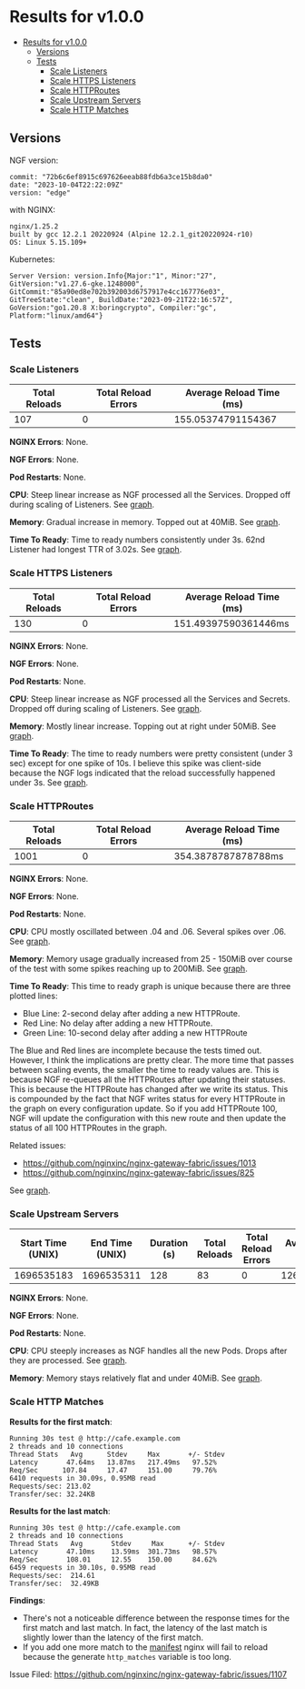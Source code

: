 # Results for v1.0.0

<!-- TOC -->
- [Results for v1.0.0](#results-for-v100)
  - [Versions](#versions)
  - [Tests](#tests)
    - [Scale Listeners](#scale-listeners)
    - [Scale HTTPS Listeners](#scale-https-listeners)
    - [Scale HTTPRoutes](#scale-httproutes)
    - [Scale Upstream Servers](#scale-upstream-servers)
    - [Scale HTTP Matches](#scale-http-matches)
<!-- TOC -->

## Versions

NGF version:

```text
commit: "72b6c6ef8915c697626eeab88fdb6a3ce15b8da0"
date: "2023-10-04T22:22:09Z"
version: "edge"
```


with NGINX:

```text
nginx/1.25.2
built by gcc 12.2.1 20220924 (Alpine 12.2.1_git20220924-r10)
OS: Linux 5.15.109+
```

Kubernetes:

```text
Server Version: version.Info{Major:"1", Minor:"27",
GitVersion:"v1.27.6-gke.1248000",
GitCommit:"85a90ed8e702b392003d6757917e4cc167776e03",
GitTreeState:"clean", BuildDate:"2023-09-21T22:16:57Z",
GoVersion:"go1.20.8 X:boringcrypto", Compiler:"gc",
Platform:"linux/amd64"}
```

## Tests

### Scale Listeners

| Total Reloads | Total Reload Errors | Average Reload Time (ms) |
|---------------|---------------------|--------------------------|
| 107           | 0                   | 155.05374791154367       |

**NGINX Errors**: None.

**NGF Errors**: None.

**Pod Restarts**: None.

**CPU**: Steep linear increase as NGF processed all the Services. Dropped off during scaling of Listeners.
See [graph](/tests/scale/results/1.0.0/TestScale_Listeners/CPU.png).

**Memory**: Gradual increase in memory. Topped out at 40MiB.
See [graph](/tests/scale/results/1.0.0/TestScale_Listeners/Memory.png).

**Time To Ready**: Time to ready numbers consistently under 3s. 62nd Listener had longest TTR of 3.02s.
See [graph](/tests/scale/results/1.0.0/TestScale_Listeners/TTR.png).

### Scale HTTPS Listeners

| Total Reloads | Total Reload Errors | Average Reload Time (ms) |
|---------------|---------------------|--------------------------|
| 130           | 0                   | 151.49397590361446ms     |

**NGINX Errors**: None.

**NGF Errors**: None.

**Pod Restarts**: None.

**CPU**: Steep linear increase as NGF processed all the Services and Secrets. Dropped off during scaling of Listeners.
See [graph](/tests/scale/results/1.0.0/TestScale_HTTPSListeners/CPU.png).

**Memory**: Mostly linear increase. Topping out at right under 50MiB.
See [graph](/tests/scale/results/1.0.0/TestScale_HTTPSListeners/Memory.png).

**Time To Ready**: The time to ready numbers were pretty consistent (under 3 sec) except for one spike of 10s. I believe
this spike was client-side because the NGF logs indicated that the reload successfully happened under 3s.
See [graph](/tests/scale/results/1.0.0/TestScale_HTTPSListeners/TTR.png).

### Scale HTTPRoutes

| Total Reloads | Total Reload Errors | Average Reload Time (ms) |
|---------------|---------------------|--------------------------|
| 1001          | 0                   | 354.3878787878788ms      |

**NGINX Errors**: None.

**NGF Errors**: None.

**Pod Restarts**: None.

**CPU**: CPU mostly oscillated between .04 and .06. Several spikes over .06.
See [graph](/tests/scale/results/1.0.0/TestScale_HTTPRoutes/CPU.png).

**Memory**: Memory usage gradually increased from 25 - 150MiB over course of the test with some spikes reaching up to
200MiB. See [graph](/tests/scale/results/1.0.0/TestScale_HTTPRoutes/Memory.png).

**Time To Ready**: This time to ready graph is unique because there are three plotted lines:

- Blue Line: 2-second delay after adding a new HTTPRoute.
- Red Line: No delay after adding a new HTTPRoute.
- Green Line: 10-second delay after adding a new HTTPRoute

The Blue and Red lines are incomplete because the tests timed out. However, I think the implications are pretty clear.
The more time that passes between scaling events, the smaller the time to ready values are. This is because NGF
re-queues all the HTTPRoutes after updating their statuses. This is because the HTTPRoute has changed after we write its
status. This is compounded by the fact that NGF writes status for every HTTPRoute in the graph on every configuration
update. So if you add HTTPRoute 100, NGF will update the configuration with this new route and then update the status of
all 100 HTTPRoutes in the graph.

Related issues:

- https://github.com/nginxinc/nginx-gateway-fabric/issues/1013
- https://github.com/nginxinc/nginx-gateway-fabric/issues/825

See [graph](/tests/scale/results/1.0.0/TestScale_HTTPRoutes/TTR.png).

### Scale Upstream Servers

| Start Time (UNIX) | End Time (UNIX) | Duration (s) | Total Reloads | Total Reload Errors | Average Reload Time (ms) |
|-------------------|-----------------|--------------|---------------|---------------------|--------------------------|
| 1696535183        | 1696535311      | 128          | 83            | 0                   | 126.55555555555557       |

**NGINX Errors**: None.

**NGF Errors**: None.

**Pod Restarts**: None.

**CPU**: CPU steeply increases as NGF handles all the new Pods. Drops after they are processed.
See [graph](/tests/scale/results/1.0.0/TestScale_UpstreamServers/CPU.png).

**Memory**: Memory stays relatively flat and under 40MiB.
See [graph](/tests/scale/results/1.0.0/TestScale_UpstreamServers/Memory.png).

### Scale HTTP Matches

**Results for the first match**:

```text
Running 30s test @ http://cafe.example.com
2 threads and 10 connections
Thread Stats   Avg      Stdev     Max       +/- Stdev
Latency       47.64ms   13.87ms   217.49ms   97.52%
Req/Sec      107.84     17.47     151.00     79.76%
6410 requests in 30.09s, 0.95MB read
Requests/sec: 213.02
Transfer/sec: 32.24KB
```

**Results for the last match**:

```text
Running 30s test @ http://cafe.example.com
2 threads and 10 connections
Thread Stats   Avg       Stdev     Max      +/- Stdev
Latency       47.10ms    13.59ms  301.73ms   98.57%
Req/Sec       108.01     12.55    150.00     84.62%
6459 requests in 30.10s, 0.95MB read
Requests/sec:  214.61
Transfer/sec:  32.49KB
```

**Findings**:

- There's not a noticeable difference between the response times for the first match and last match. In
fact, the latency of the last match is slightly lower than the latency of the first match.
- If you add one more match to the [manifest](/tests/scale/manifests/scale-matches.yaml) nginx will fail to reload
  because the generate `http_matches` variable is too long.

Issue Filed: https://github.com/nginxinc/nginx-gateway-fabric/issues/1107
